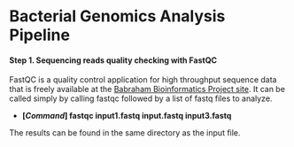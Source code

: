 Bacterial Genomics Analysis Pipeline
=========================================

#### Step 1. Sequencing reads quality checking with FastQC
FastQC is a quality control application for high throughput sequence data that is freely available at
the [Babraham Bioinformatics Project site](http://www.bioinformatics.babraham.ac.uk/projects/download.html). It can be called simply by calling fastqc followed by a list of fastq files to analyze.
* **[_Command_] fastqc input1.fastq input.fastq input3.fastq**

The results can be found in the same directory as the input file.
